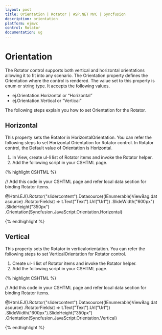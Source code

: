```yaml
---
layout: post
title: Orientation | Rotator | ASP.NET MVC | Syncfusion
description: orientation
platform: ejmvc
control: Rotator
documentation: ug
---
```


# Orientation

The Rotator control supports both vertical and horizontal orientations allowing it to fit into any scenario. The Orientation property defines the Orientation where the control is rendered. The value set to this property is enum or string type. It accepts the following values.

* ej.Orientation.Horizontal or “Horizontal”
* ej.Orientation.Vertical  or “Vertical”

The following steps explain you how to set Orientation for the Rotator.

## Horizontal

This property sets the Rotator in HorizontalOrientation. You can refer the following steps to set Horizontal Orientation for Rotator control. In Rotator control, the Default value of Orientation is Horizontal. 

1. In View, create ul-li list of Rotator items and invoke the Rotator helper.
2. Add the following script in your CSHTML page.

{% highlight CSHTML %}

// Add this code in your CSHTML page and refer local data section for binding Rotator items.

@Html.EJ().Rotator("slidercontent").Datasource((IEnumerable<Localdata>)ViewBag.datasource)
.RotatorFields(t => t.Text("Text").Url("Url"))
.SlideWidth("600px")
.SlideHeight("350px")
.Orientation(Syncfusion.JavaScript.Orientation.Horizontal)

{% endhighlight %}

## Vertical

This property sets the Rotator in verticalorientation. You can refer the following steps to set VerticalOrientation for Rotator control.

1. Create ul-li list of Rotator items and invoke the Rotator helper.
2. Add the following script in your CSHTML page.


{% highlight CSHTML %}

// Add this code in your CSHTML page and refer local data section for binding Rotator items.

@Html.EJ().Rotator("slidercontent").Datasource((IEnumerable<Localdata>)ViewBag.datasource)
.RotatorFields(t => t.Text("Text").Url("Url"))
.SlideWidth("600px").SlideHeight("350px")
.Orientation(Syncfusion.JavaScript.Orientation.Vertical)

{% endhighlight %}